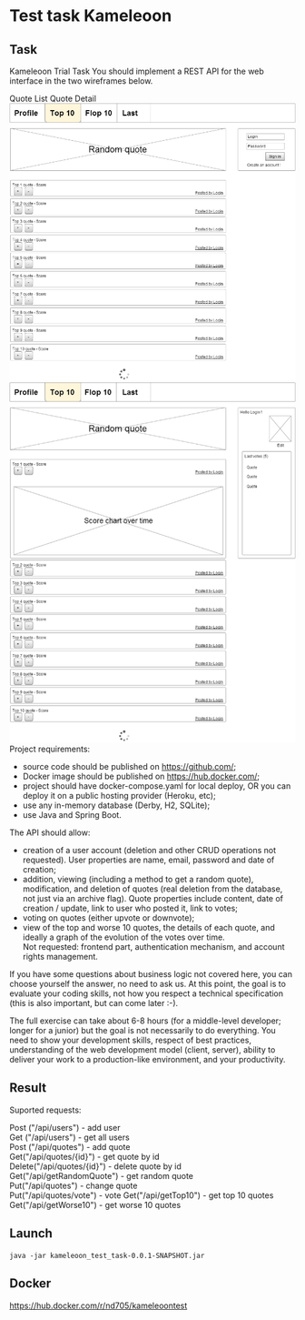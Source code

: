 # Test task Kameleoon

## Task
Kameleoon Trial Task
You should implement a REST API for the web interface in the two wireframes below.

Quote List Quote Detail
![img.png](img.png)
![img_1.png](img_1.png)
Project requirements:  

* source code should be published on https://github.com/;  
* Docker image should be published on https://hub.docker.com/;  
* project should have docker-compose.yaml for local deploy, OR you can deploy it on a public hosting provider (Heroku, etc);
* use any in-memory database (Derby, H2, SQLite);  
* use Java and Spring Boot.  

The API should allow:  

* creation of a user account (deletion and other CRUD operations not requested). User properties are name, email, password and date of creation;  
* addition, viewing (including a method to get a random quote), modification, and deletion of quotes (real deletion from the database, not just via an archive flag). Quote properties include content, date of creation / update, link to user who posted it, link to votes;  
* voting on quotes (either upvote or downvote);  
* view of the top and worse 10 quotes, the details of each quote, and ideally a graph of the evolution of the votes over time.  
Not requested: frontend part, authentication mechanism, and account rights management.  

If you have some questions about business logic not covered here, you can choose yourself the answer, no need to ask us. At this point, the goal is to evaluate your coding skills, not how you respect a technical specification (this is also important, but can come later :-).

The full exercise can take about 6-8 hours (for a middle-level developer; longer for a junior) but the goal is not necessarily to do everything. You need to show your development skills, respect of best practices, understanding of the web development model (client, server), ability to deliver your work to a production-like environment, and your productivity.

## Result
Suported requests:  

Post ("/api/users") -  add user  
Get ("/api/users") -  get all users  
Post ("/api/quotes") -   add quote  
Get("/api/quotes/{id}") -  get quote by id  
Delete("/api/quotes/{id}") -  delete quote by id    
Get("/api/getRandomQuote") -    get random quote   
Put("/api/quotes") -  change quote  
Put("/api/quotes/vote") -  vote
Get("/api/getTop10") -  get top 10 quotes  
Get("/api/getWorse10") -  get worse 10 quotes  

## Launch

    java -jar kameleoon_test_task-0.0.1-SNAPSHOT.jar

## Docker
https://hub.docker.com/r/nd705/kameleoontest